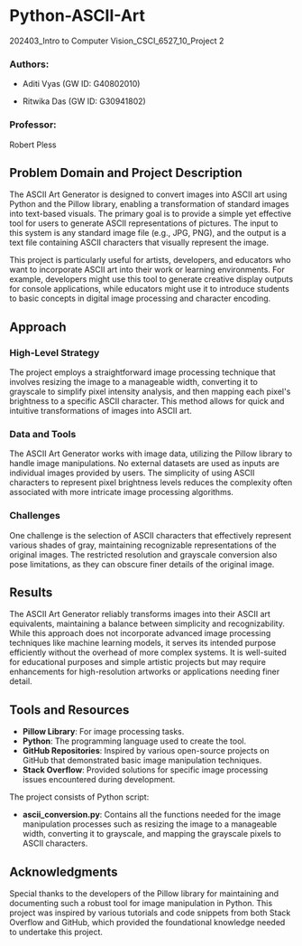 # Python-ASCII-Art
202403_Intro to Computer Vision_CSCI_6527_10_Project 2

### Authors:

- Aditi Vyas (GW ID: G40802010)

- Ritwika Das (GW ID: G30941802)

### Professor:

Robert Pless

## Problem Domain and Project Description

The ASCII Art Generator is designed to convert images into ASCII art using Python and the Pillow library, enabling a transformation of standard images into text-based visuals. The primary goal is to provide a simple yet effective tool for users to generate ASCII representations of pictures. The input to this system is any standard image file (e.g., JPG, PNG), and the output is a text file containing ASCII characters that visually represent the image.

This project is particularly useful for artists, developers, and educators who want to incorporate ASCII art into their work or learning environments. For example, developers might use this tool to generate creative display outputs for console applications, while educators might use it to introduce students to basic concepts in digital image processing and character encoding.

## Approach

### High-Level Strategy

The project employs a straightforward image processing technique that involves resizing the image to a manageable width, converting it to grayscale to simplify pixel intensity analysis, and then mapping each pixel's brightness to a specific ASCII character. This method allows for quick and intuitive transformations of images into ASCII art.

### Data and Tools

The ASCII Art Generator works with image data, utilizing the Pillow library to handle image manipulations. No external datasets are used as inputs are individual images provided by users. The simplicity of using ASCII characters to represent pixel brightness levels reduces the complexity often associated with more intricate image processing algorithms.

### Challenges

One challenge is the selection of ASCII characters that effectively represent various shades of gray, maintaining recognizable representations of the original images. The restricted resolution and grayscale conversion also pose limitations, as they can obscure finer details of the original image.

## Results

The ASCII Art Generator reliably transforms images into their ASCII art equivalents, maintaining a balance between simplicity and recognizability. While this approach does not incorporate advanced image processing techniques like machine learning models, it serves its intended purpose efficiently without the overhead of more complex systems. It is well-suited for educational purposes and simple artistic projects but may require enhancements for high-resolution artworks or applications needing finer detail.

## Tools and Resources

- **Pillow Library**: For image processing tasks.
- **Python**: The programming language used to create the tool.
- **GitHub Repositories**: Inspired by various open-source projects on GitHub that demonstrated basic image manipulation techniques.
- **Stack Overflow**: Provided solutions for specific image processing issues encountered during development.

The project consists of Python script:

- **ascii_conversion.py**: Contains all the functions needed for the image manipulation processes such as resizing the image to a manageable width, converting it to grayscale, and mapping the grayscale pixels to ASCII characters.

## Acknowledgments

Special thanks to the developers of the Pillow library for maintaining and documenting such a robust tool for image manipulation in Python. This project was inspired by various tutorials and code snippets from both Stack Overflow and GitHub, which provided the foundational knowledge needed to undertake this project.
